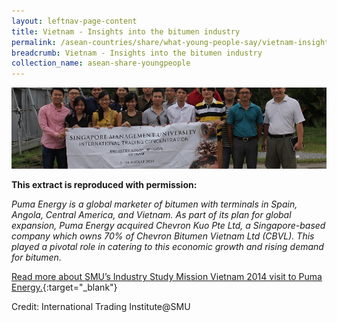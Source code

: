```yaml
---
layout: leftnav-page-content
title: Vietnam - Insights into the bitumen industry
permalink: /asean-countries/share/what-young-people-say/vietnam-insights-bitumen-industry/
breadcrumb: Vietnam - Insights into the bitumen industry
collection_name: asean-share-youngpeople
---
```


<img src="\images\asean-youngpeople\Vietnam-bitumen-industry.jpg" alt="Vietnam insights bitumen industry banner" style="width:800px;" />

**This extract is reproduced with permission:**

*Puma Energy is a global marketer of bitumen with terminals in Spain, Angola, Central America, and Vietnam. As part of its plan for global expansion, Puma Energy acquired Chevron Kuo Pte Ltd, a Singapore-based company which owns 70% of Chevron Bitumen Vietnam Ltd (CBVL). This played a pivotal role in catering to this economic growth and rising demand for bitumen.*

[Read more about SMU’s Industry Study Mission Vietnam 2014 visit to Puma Energy.](http://www.eyeonasia.sg/wp-content/uploads/2017/12/ISM-Vietnam_compressed.pdf){:target="_blank"}

Credit: International Trading Institute@SMU